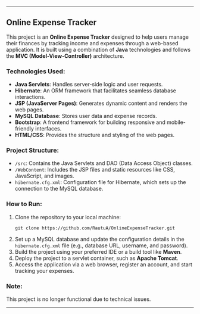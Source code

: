 
---

## Online Expense Tracker

This project is an **Online Expense Tracker** designed to help users manage their finances by tracking income and expenses through a web-based application. It is built using a combination of **Java** technologies and follows the **MVC (Model-View-Controller)** architecture.

### Technologies Used:
- **Java Servlets**: Handles server-side logic and user requests.
- **Hibernate**: An ORM framework that facilitates seamless database interactions.
- **JSP (JavaServer Pages)**: Generates dynamic content and renders the web pages.
- **MySQL Database**: Stores user data and expense records.
- **Bootstrap**: A frontend framework for building responsive and mobile-friendly interfaces.
- **HTML/CSS**: Provides the structure and styling of the web pages.

### Project Structure:
- `/src`: Contains the Java Servlets and DAO (Data Access Object) classes.
- `/WebContent`: Includes the JSP files and static resources like CSS, JavaScript, and images.
- `hibernate.cfg.xml`: Configuration file for Hibernate, which sets up the connection to the MySQL database.

### How to Run:
1. Clone the repository to your local machine:
   ```
   git clone https://github.com/RautuA/OnlineExpenseTracker.git
   ```
2. Set up a MySQL database and update the configuration details in the `hibernate.cfg.xml` file (e.g., database URL, username, and password).
3. Build the project using your preferred IDE or a build tool like **Maven**.
4. Deploy the project to a servlet container, such as **Apache Tomcat**.
5. Access the application via a web browser, register an account, and start tracking your expenses.

### Note:
This project is no longer functional due to technical issues.

---
